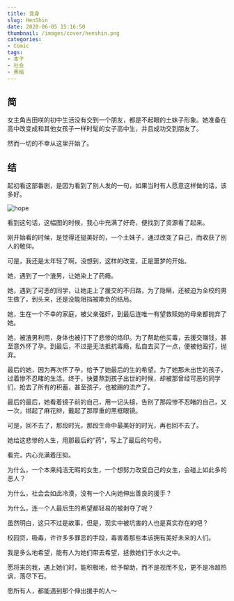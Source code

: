 ```yaml
---
title: 变身
slug: HenShin
date: 2020-06-05 15:16:50
thumbnail: /images/cover/henshin.png
categories:
- Comic
tags:
- 本子
- 社会
- 黑暗
---
```


## 简

女主角吉田咲的初中生活没有交到一个朋友，都是不起眼的土妹子形象。她准备在高中改变成和其他女孩子一样时髦的女子高中生，并且成功交到朋友了。

然而一切的不幸从这里开始了。

## 结

起初看这部番剧，是因为看到了别人发的一句，如果当时有人愿意这样做的话，该多好。

![hope](/images/henshin/hope.jpg)

看到这句话，这幅图的时候，我心中充满了好奇，便找到了资源看了起来。

刚开始看的时候，是觉得还挺美好的，一个土妹子，通过改变了自己，而收获了别人的敬仰。

可是，我还是太年轻了啊，没想到，这样的改变，正是噩梦的开始。

她，遇到了一个渣男，让她染上了药瘾。

她，遇到了可恶的同学，让她走上了援交的不归路，为了隐瞒，还被迫为全校的男生做了，到头来，还是没能阻挡被欺负的结局。

她，生在一个不幸的家庭，被父亲强奸，到最后连唯一有望救赎她的母亲都抛弃了她。

她，被渣男利用，身体也被打下了悲惨的烙印。为了帮助他买毒，去援交赚钱，甚至意外怀了孕。到最后，不过是无法抵抗毒瘾，私自去买了一点，便被他殴打，抛弃。

最后的她，因为再次怀了孕，给予了她最后的生的希望。为了她那未出世的孩子，过着惨不忍睹的生活。终于，快要熬到孩子出世的时候，却被那曾经可恶的同学们，抢去了所有的积蓄，甚至孩子，也被踢的流产了。

最后的最后，她看着镜子前的自己，用一记头槌，告别了那段惨不忍睹的自己，又一次，绑起了麻花辫，戴起了那厚重的黑框眼镜。

可是，回不去了，那段时光，那段生命中最美好的时光，再也回不去了。

她给这悲惨的人生，用那最后的“药”，写上了最后的句号。

看完，内心充满着压抑。

为什么，一个本来纯洁无暇的女生，一个想努力改变自己的女生，会碰上如此多的恶人？

为什么，社会会如此冷漠，没有一个人向她伸出善良的援手？

为什么，连一个人最后生的希望都轻易的被剥夺了呢？

虽然明白，这只不过是故事，但是，现实中被坑害的人也是真实存在的吧？

校园贷，吸毒，许许多多罪恶的手段，毒害着那些本该拥有美好未来的人们。

我是多么地希望，能有人为她们带去希望，拯救她们于水火之中。

愿将来的我，遇上她们时，能积极地，给予帮助，而不是视而不见，更不是冷超热讽，落尽下石。

愿所有人，都能遇到那个伸出援手的人～
